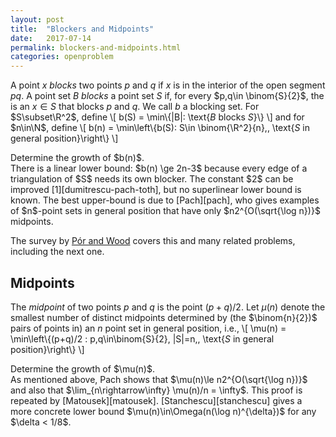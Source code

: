 ```yaml
---
layout: post
title:  "Blockers and Midpoints"
date:   2017-07-14
permalink: blockers-and-midpoints.html
categories: openproblem
---
```

A point $x$ *blocks* two points $p$ and $q$ if $x$ is in the interior of the open segment $pq$. A point set $B$ *blocks* a point set $S$ if, for every $p,q\in \binom{S}{2}$, the is an $x\in S$ that blocks $p$ and $q$.  We call $b$ a blocking set.  For $S\subset\R^2$, define
\\[
   b(S) = \min\\{|B|: \text{$B$ blocks $S$}\\}
\\]
and for $n\in\N$, define
\\[
  b(n) = \min\left\\{b(S): S\in \binom{\R^2}{n},\, \text{$S$ in general position}\right\\}
\\]
<div class="problem">
  Determine the growth of $b(n)$.
</div>
There is a linear lower bound: $b(n) \ge 2n-3$ because every edge of a triangulation of $S$ needs its own blocker.  The constant $2$ can be improved [1][dumitrescu-pach-toth], but no superlinear lower bound is known.  The best upper-bound is due to [Pach][pach], who gives examples of $n$-point sets in general position that have only $n2^{O(\sqrt{\log n})}$ midpoints.

The survey by [Pór and Wood][por-wood] covers this and many related problems, including the next one.

## Midpoints


The *midpoint* of two points $p$ and $q$ is the point $(p+q)/2$. Let $\mu(n)$ denote the smallest number of distinct midpoints determined by (the $\binom{n}{2})$ pairs of points in) an $n$ point set in general position, i.e.,
\\[
    \mu(n) = \min\left\\{(p+q)/2 : p,q\in\binom{S}{2}, |S|=n,\, \text{$S$ in general position}\right\\}
\\]


<div class="problem">
  Determine the growth of $\mu(n)$.
</div>
As mentioned above, Pach shows that $\mu(n)\le n2^{O(\sqrt{\log n})}$ and also that $\lim_{n\rightarrow\infty} \mu(n)/n = \infty$. This proof is repeated by [Matousek][matousek].  [Stanchescu][stanchescu] gives a more concrete lower bound $\mu(n)\in\Omega(n(\log n)^{\delta})$ for any $\delta < 1/8$.

[por-wood]: http://dx.doi.org/10.20382/jocg.v1i1a3
[pach]: https://www.math.nyu.edu/~pach/publications/midpoint.ps
[dumitrescu-pach-toth]: http://www.cs.uwm.edu/faculty/ad/blocking.pdf
[stanchescu]: https://doi.org/10.1016/S0012-365X(01)00441-1
[matousek]: https://doi.org/10.1007/s00454-009-9185-z
[balko-cibulka-valtr]: https://arxiv.org/abs/1610.04741
